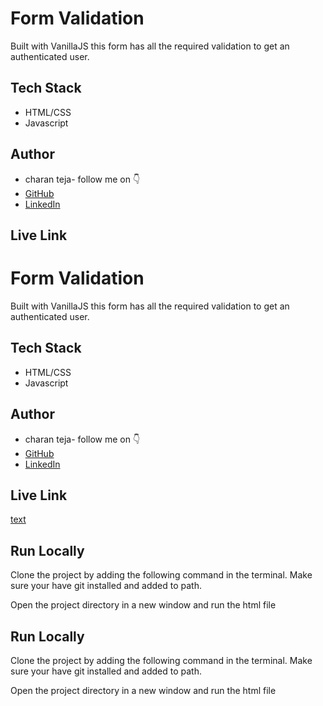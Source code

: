 
# Form Validation

Built with VanillaJS this form has all the required validation to get an authenticated user.


## Tech Stack

- HTML/CSS
- Javascript


## Author

-   charan teja- follow me on 👇
-   [GitHub](https://www.github.com/charanteja7780)
-   [LinkedIn](https://www.linkedin.com/in/charann-teja/)


## Live Link


# Form Validation

Built with VanillaJS this form has all the required validation to get an authenticated user.


## Tech Stack

- HTML/CSS
- Javascript


## Author

-   charan teja- follow me on 👇
-   [GitHub](https://www.github.com/charanteja7780)
-   [LinkedIn](https://www.linkedin.com/in/charann--teja)


## Live Link

[text](https://formvalidation-charan.netlify.app/)


## Run Locally

Clone the project by adding the following command in the terminal.
Make sure your have git installed and added to path.


Open the project directory in a new window and run the html file



## Run Locally

Clone the project by adding the following command in the terminal.
Make sure your have git installed and added to path.


Open the project directory in a new window and run the html file

